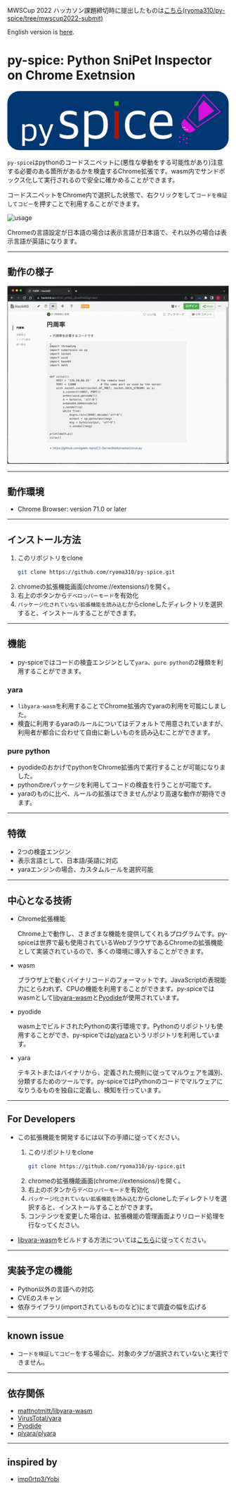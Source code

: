 MWSCup 2022 ハッカソン課題締切時に提出したものは[こちら(ryoma310/py-spice/tree/mwscup2022-submit)](https://github.com/ryoma310/py-spice/tree/mwscup2022-submit)

English version is [here](README_en.md).

# py-spice: Python SniPet Inspector on Chrome Exetnsion
![logo](./images/spice_header.png)

`py-spice`はpythonのコードスニペットに(悪性な挙動をする可能性があり)注意する必要のある箇所があるかを検査するChrome拡張です。wasm内でサンドボックス化して実行されるので安全に確かめることができます。

コードスニペットをChrome内で選択した状態で、右クリックをして`コードを検証してコピー`を押すことで利用することができます。

<img width="344" alt="usage" src="https://user-images.githubusercontent.com/99947844/194580666-28d755e1-dad6-46f9-bce0-afaaa1869caf.png">

Chromeの言語設定が日本語の場合は表示言語が日本語で、それ以外の場合は表示言語が英語になります。


---
## 動作の様子
![demo](./images/demo.gif)

---
## 動作環境
- Chrome Browser: version 71.0 or later

---
## インストール方法
1. このリポジトリをclone
    ```bash
    git clone https://github.com/ryoma310/py-spice.git
    ```
2. chromeの拡張機能画面(chrome://extensions/)を開く。
3. 右上のボタンから`デベロッパーモード`を有効化
4. `パッケージ化されていない拡張機能を読み込む`からcloneしたディレクトリを選択すると、インストールすることができます。


---
## 機能
- py-spiceではコードの検査エンジンとして`yara`、`pure python`の2種類を利用することができます。
### yara
- `libyara-wasm`を利用することでChrome拡張内でyaraの利用を可能にしました。
- 検査に利用するyaraのルールについてはデフォルトで用意されていますが、利用者が都合に合わせて自由に新しいものを読み込むことができます。
### pure python
- pyodideのおかげでpythonをChrome拡張内で実行することが可能になりました。
- pythonのreパッケージを利用してコードの検査を行うことが可能です。
- yaraのものに比べ、ルールの拡張はできませんがより高速な動作が期待できます。

---
## 特徴
- 2つの検査エンジン
- 表示言語として、日本語/英語に対応
- yaraエンジンの場合、カスタムルールを選択可能

---
## 中心となる技術
- Chrome拡張機能

    Chrome上で動作し、さまざまな機能を提供してくれるプログラムです。py-spiceは世界で最も使用されているWebブラウザであるChromeの拡張機能として実装されているので、多くの環境に導入することができます。
- wasm

    ブラウザ上で動くバイナリコードのフォーマットです。JavaScriptの表現能力にとらわれず、CPUの機能を利用することができます。py-spiceではwasmとして[libyara-wasm](https://github.com/mattnotmitt/libyara-wasm)と[Pyodide](https://pyodide.org/en/stable/index.html)が使用されています。
- pyodide

    wasm上でビルドされたPythonの実行環境です。Pythonのリポジトリも使用することができ、py-spiceでは[plyara](https://github.com/plyara/plyara)というリポジトリを利用しています。
- yara

    テキストまたはバイナリから、定義された規則に従ってマルウェアを識別、分類するためのツールです。py-spiceではPythonのコードでマルウェアになりうるものを独自に定義し、検知を行っています。

---
## For Developers
- この拡張機能を開発するには以下の手順に従ってください。
    1. このリポジトリをclone
        ```bash
        git clone https://github.com/ryoma310/py-spice.git
        ```
    2. chromeの拡張機能画面(chrome://extensions/)を開く。
    3. 右上のボタンから`デベロッパーモード`を有効化
    4. `パッケージ化されていない拡張機能を読み込む`からcloneしたディレクトリを選択すると、インストールすることができます。
    5. コンテンツを変更した場合は、拡張機能の管理画面よりリロード処理を行なってください。

- [libyara-wasm](https://github.com/mattnotmitt/libyara-wasm)をビルドする方法については[こちら](build_support/libyara-wasm/README.md)に従ってください。


---
## 実装予定の機能
- Python以外の言語への対応
- CVEのスキャン
- 依存ライブラリ(importされているものなど)にまで調査の幅を広げる

---
## known issue
- `コードを検証してコピー`をする場合に、対象のタブが選択されていないと実行できません。

---
## 依存関係
- [mattnotmitt/libyara-wasm](https://github.com/mattnotmitt/libyara-wasm)
- [VirusTotal/yara](https://github.com/VirusTotal/yara)
- [Pyodide](https://pyodide.org/en/stable/index.html)
- [plyara/plyara](https://github.com/plyara/plyara)

---
## inspired by
- [imp0rtp3/Yobi](https://github.com/imp0rtp3/Yobi)
